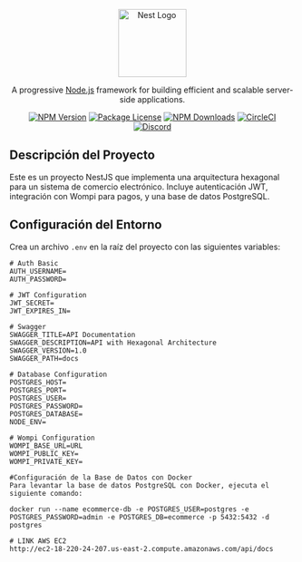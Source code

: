<p align="center">
  <a href="http://nestjs.com/" target="blank"><img src="https://nestjs.com/img/logo-small.svg" width="120" alt="Nest Logo" /></a>
</p>

[circleci-image]: https://img.shields.io/circleci/build/github/nestjs/nest/master?token=abc123def456
[circleci-url]: https://circleci.com/gh/nestjs/nest

<p align="center">A progressive <a href="http://nodejs.org" target="_blank">Node.js</a> framework for building efficient and scalable server-side applications.</p>
<p align="center">
  <a href="https://www.npmjs.com/~nestjscore" target="_blank"><img src="https://img.shields.io/npm/v/@nestjs/core.svg" alt="NPM Version" /></a>
  <a href="https://www.npmjs.com/~nestjscore" target="_blank"><img src="https://img.shields.io/npm/l/@nestjs/core.svg" alt="Package License" /></a>
  <a href="https://www.npmjs.com/~nestjscore" target="_blank"><img src="https://img.shields.io/npm/dm/@nestjs/common.svg" alt="NPM Downloads" /></a>
  <a href="https://circleci.com/gh/nestjs/nest" target="_blank"><img src="https://img.shields.io/circleci/build/github/nestjs/nest/master" alt="CircleCI" /></a>
  <a href="https://discord.gg/G7Qnnhy" target="_blank"><img src="https://img.shields.io/badge/discord-online-brightgreen.svg" alt="Discord"/></a>
</p>

## Descripción del Proyecto

Este es un proyecto NestJS que implementa una arquitectura hexagonal para un sistema de comercio electrónico. Incluye autenticación JWT, integración con Wompi para pagos, y una base de datos PostgreSQL.

## Configuración del Entorno

Crea un archivo `.env` en la raíz del proyecto con las siguientes variables:

```env
# Auth Basic
AUTH_USERNAME=
AUTH_PASSWORD=

# JWT Configuration
JWT_SECRET=
JWT_EXPIRES_IN=

# Swagger
SWAGGER_TITLE=API Documentation
SWAGGER_DESCRIPTION=API with Hexagonal Architecture
SWAGGER_VERSION=1.0
SWAGGER_PATH=docs

# Database Configuration
POSTGRES_HOST=
POSTGRES_PORT=
POSTGRES_USER=
POSTGRES_PASSWORD=
POSTGRES_DATABASE=
NODE_ENV=

# Wompi Configuration
WOMPI_BASE_URL=URL
WOMPI_PUBLIC_KEY=
WOMPI_PRIVATE_KEY=

#Configuración de la Base de Datos con Docker
Para levantar la base de datos PostgreSQL con Docker, ejecuta el siguiente comando:

docker run --name ecommerce-db -e POSTGRES_USER=postgres -e POSTGRES_PASSWORD=admin -e POSTGRES_DB=ecommerce -p 5432:5432 -d postgres

# LINK AWS EC2
http://ec2-18-220-24-207.us-east-2.compute.amazonaws.com/api/docs
